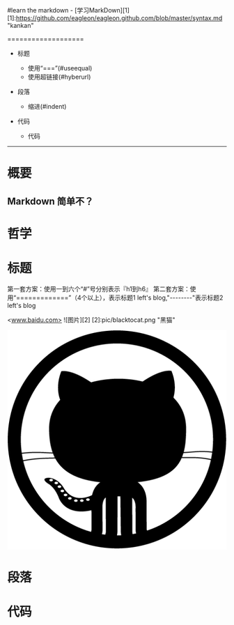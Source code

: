 #learn the markdown - [学习MarkDown][1]
[1]:https://github.com/eagleon/eagleon.github.com/blob/master/syntax.md "kankan"

===================
*   标题
    *   使用“===”(#useequal)
    *   使用超链接(#hyberurl)
*   段落
    *   缩进(#indent)

*   代码
    *   代码

* * *
#  概要
## Markdown 简单不？


#  哲学

#  标题
第一套方案：使用一到六个“#”号分别表示『h1到h6』
    第二套方案：使用“=============”（4个以上），表示标题1 left's blog,"--------"表示标题2 left's blog 

<www.baidu.com>
![图片][2]
[2]:pic/blacktocat.png "黑猫"

![lenin's photo](pic/blacktocat.png "lenin的照片")

#  段落

#  代码